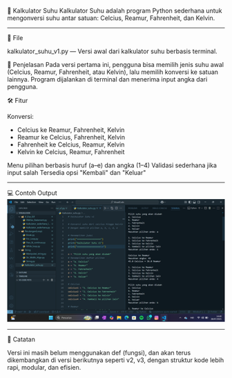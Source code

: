 🧊 Kalkulator Suhu
Kalkulator Suhu adalah program Python sederhana untuk mengonversi suhu antar satuan: Celcius, Reamur, Fahrenheit, dan Kelvin. 

---

📁 File

kalkulator_suhu_v1.py — Versi awal dari kalkulator suhu berbasis terminal.

🧪 Penjelasan
Pada versi pertama ini, pengguna bisa memilih jenis suhu awal (Celcius, Reamur, Fahrenheit, atau Kelvin), lalu memilih konversi ke satuan lainnya. Program dijalankan di terminal dan menerima input angka dari pengguna.

🛠 Fitur

Konversi:
- Celcius ke Reamur, Fahrenheit, Kelvin
- Reamur ke Celcius, Fahrenheit, Kelvin
- Fahrenheit ke Celcius, Reamur, Kelvin
- Kelvin ke Celcius, Reamur, Fahrenheit

Menu pilihan berbasis huruf (a–e) dan angka (1–4)
Validasi sederhana jika input salah
Tersedia opsi "Kembali" dan "Keluar"

---

💻 Contoh Output
![Contoh Output](MIni_project_kalkulator/Kalkulator_suhu/Screenshot_V1.png)

---

🔁 Catatan

Versi ini masih belum menggunakan def (fungsi), dan akan terus dikembangkan di versi berikutnya seperti v2, v3, dengan struktur kode lebih rapi, modular, dan efisien.
